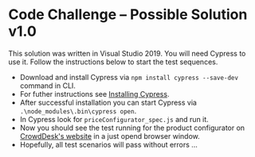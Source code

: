 # Code Challenge – Possible Solution v1.0

This solution was written in Visual Studio 2019.
You will need Cypress to use it.
Follow the instructions below to start the test sequences.

- Download and install Cypress via `npm install cypress --save-dev` command in CLI.
- For futher instructions see [Installing Cypress](https://docs.cypress.io/guides/getting-started/installing-cypress#npm-install).
- After successful installation you can start Cypress via `.\node_modules\.bin\cypress open`.
- In Cypress look for `priceConfigurator_spec.js` and run it.
- Now you should see the test running for the product configurator on [CrowdDesk's website](https://www.crowddesk.de) in a just opend browser window.
- Hopefully, all test scenarios will pass without errors …